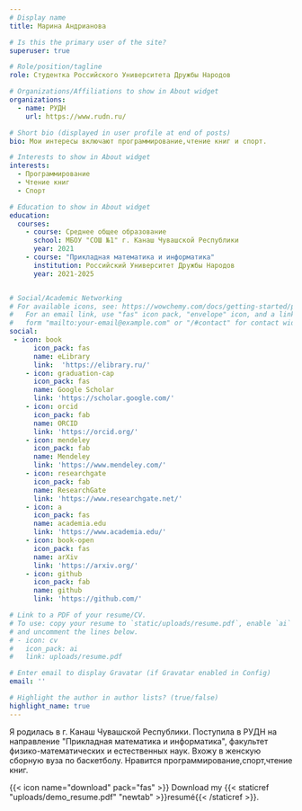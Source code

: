 ```yaml
---
# Display name
title: Марина Андрианова

# Is this the primary user of the site?
superuser: true

# Role/position/tagline
role: Студентка Российского Университета Дружбы Народов

# Organizations/Affiliations to show in About widget
organizations:
  - name: РУДН
    url: https://www.rudn.ru/

# Short bio (displayed in user profile at end of posts)
bio: Мои интересы включают программирование,чтение книг и спорт.

# Interests to show in About widget
interests:
  - Программирование
  - Чтение книг
  - Спорт

# Education to show in About widget
education:
  courses:
    - course: Среднее общее образование
      school: МБОУ "СОШ №1" г. Канаш Чувашской Республики
      year: 2021
    - course: "Прикладная математика и информатика"
      institution: Российский Университет Дружбы Народов
      year: 2021-2025


# Social/Academic Networking
# For available icons, see: https://wowchemy.com/docs/getting-started/page-builder/#icons
#   For an email link, use "fas" icon pack, "envelope" icon, and a link in the
#   form "mailto:your-email@example.com" or "/#contact" for contact widget.
social:
 - icon: book
      icon_pack: fas
      name: eLibrary
      link:  'https://elibrary.ru/'
    - icon: graduation-cap
      icon_pack: fas
      name: Google Scholar
      link: 'https://scholar.google.com/'
    - icon: orcid
      icon_pack: fab
      name: ORCID
      link: 'https://orcid.org/'
    - icon: mendeley
      icon_pack: fab
      name: Mendeley
      link: 'https://www.mendeley.com/'
    - icon: researchgate
      icon_pack: fab
      name: ResearchGate
      link: 'https://www.researchgate.net/'
    - icon: a
      icon_pack: fas
      name: academia.edu
      link: 'https://www.academia.edu/'
    - icon: book-open
      icon_pack: fas
      name: arXiv
      link: 'https://arxiv.org/'
    - icon: github
      icon_pack: fab
      name: github
      link: 'https://github.com/'

# Link to a PDF of your resume/CV.
# To use: copy your resume to `static/uploads/resume.pdf`, enable `ai` icons in `params.toml`,
# and uncomment the lines below.
# - icon: cv
#   icon_pack: ai
#   link: uploads/resume.pdf

# Enter email to display Gravatar (if Gravatar enabled in Config)
email: ''

# Highlight the author in author lists? (true/false)
highlight_name: true
---
```


Я родилась в г. Канаш Чувашской Республики. Поступила в РУДН на направление "Прикладная математика и информатика", факультет физико-математических и естественных наук. Вхожу в женскую сборную вуза по баскетболу. Нравится программирование,спорт,чтение книг.

{{< icon name="download" pack="fas" >}} Download my {{< staticref "uploads/demo_resume.pdf" "newtab" >}}resumé{{< /staticref >}}.
